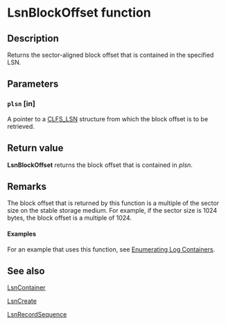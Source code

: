 # LsnBlockOffset function

## Description

Returns the sector-aligned block offset that is contained in the specified LSN.

## Parameters

### `plsn` [in]

A pointer to a [CLFS_LSN](https://learn.microsoft.com/windows/desktop/api/clfs/ns-clfs-cls_lsn) structure from which the block offset is to be retrieved.

## Return value

**LsnBlockOffset** returns the block offset that is contained in *plsn*.

## Remarks

The block offset that is returned by this function is a multiple of the sector size on the stable storage medium. For example, if the sector size is 1024 bytes, the block offset is a multiple of 1024.

#### Examples

For an example that uses this function, see [Enumerating Log Containers](https://learn.microsoft.com/previous-versions/windows/desktop/clfs/enumerating-log-containers).

## See also

[LsnContainer](https://learn.microsoft.com/windows/desktop/api/clfsw32/nf-clfsw32-lsncontainer)

[LsnCreate](https://learn.microsoft.com/windows/desktop/api/clfsw32/nf-clfsw32-lsncreate)

[LsnRecordSequence](https://learn.microsoft.com/windows/desktop/api/clfsw32/nf-clfsw32-lsnrecordsequence)